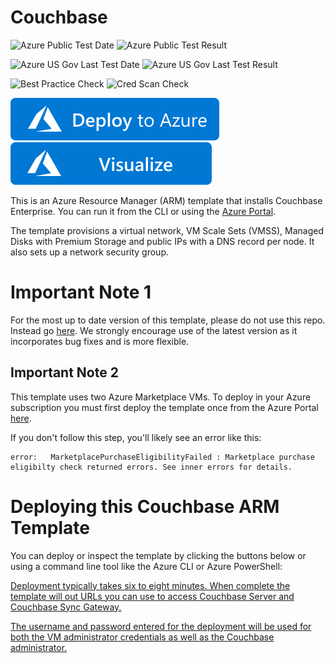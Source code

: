 # Couchbase

![Azure Public Test Date](https://azurequickstartsservice.blob.core.windows.net/badges/application-workloads/couchbase/couchbase/PublicLastTestDate.svg)
![Azure Public Test Result](https://azurequickstartsservice.blob.core.windows.net/badges/application-workloads/couchbase/couchbase/PublicDeployment.svg)

![Azure US Gov Last Test Date](https://azurequickstartsservice.blob.core.windows.net/badges/application-workloads/couchbase/couchbase/FairfaxLastTestDate.svg)
![Azure US Gov Last Test Result](https://azurequickstartsservice.blob.core.windows.net/badges/application-workloads/couchbase/couchbase/FairfaxDeployment.svg)

![Best Practice Check](https://azurequickstartsservice.blob.core.windows.net/badges/application-workloads/couchbase/couchbase/BestPracticeResult.svg)
![Cred Scan Check](https://azurequickstartsservice.blob.core.windows.net/badges/application-workloads/couchbase/couchbase/CredScanResult.svg)

[![Deploy To Azure](https://raw.githubusercontent.com/Azure/azure-quickstart-templates/master/1-CONTRIBUTION-GUIDE/images/deploytoazure.svg?sanitize=true)](https://portal.azure.com/#create/Microsoft.Template/uri/https%3A%2F%2Fraw.githubusercontent.com%2FAzure%2Fazure-quickstart-templates%2Fmaster%2Fapplication-workloads%2Fcouchbase%2Fcouchbase%2Fazuredeploy.json)
[![Visualize](https://raw.githubusercontent.com/Azure/azure-quickstart-templates/master/1-CONTRIBUTION-GUIDE/images/visualizebutton.svg?sanitize=true)](http://armviz.io/#/?load=https%3A%2F%2Fraw.githubusercontent.com%2FAzure%2Fazure-quickstart-templates%2Fmaster%2Fapplication-workloads%2Fcouchbase%2Fcouchbase%2Fazuredeploy.json) 

This is an Azure Resource Manager (ARM) template that installs Couchbase Enterprise.  You can run it from the  CLI or using the [Azure Portal](https://portal.azure.com).  

The template provisions a virtual network, VM Scale Sets (VMSS), Managed Disks with Premium Storage and public IPs with a DNS record per node.  It also sets up a network security group.

# Important Note 1

For the most up to date version of this template, please do not use this repo. Instead go [here](https://github.com/couchbase-partners/azure-resource-manager-couchbase).  We strongly encourage use of the latest version as it incorporates bug fixes and is more flexible.

## Important Note 2

This template uses two Azure Marketplace VMs.  To deploy in your Azure subscription you must first deploy the template once from the Azure Portal [here](https://azuremarketplace.microsoft.com/en-us/marketplace/apps/couchbase.couchbase-enterprise).

If you don't follow this step, you'll likely see an error like this:

    error:   MarketplacePurchaseEligibilityFailed : Marketplace purchase eligibilty check returned errors. See inner errors for details.

# Deploying this Couchbase ARM Template

You can deploy or inspect the template by clicking the buttons below or using a command line tool like the Azure CLI or Azure PowerShell:

<a href="https://portal.azure.com/#create/Microsoft.Template/uri/https:%2F%2Fraw.githubusercontent.com%2FAzure%2Fazure-quickstart-templates%2Fmaster%2Fapplication-workloads%2Fcouchbase%2Fcouchbase%2Fazuredeploy.json" target="_blank">
<a href="http://armviz.io/#/?load=https:%2F%2Fraw.githubusercontent.com%2FAzure%2Fazure-quickstart-templates%2Fmaster%2Fapplication-workloads%2Fcouchbase%2Fcouchbase%2Fazuredeploy.json" target="_blank">

Deployment typically takes six to eight minutes.  When complete the template will out URLs you can use to access Couchbase Server and Couchbase Sync Gateway.

The username and password entered for the deployment will be used for both the VM administrator credentials as well as the Couchbase administrator.


